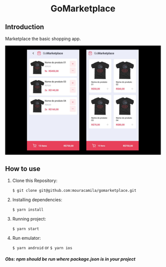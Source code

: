 <h1 align="center">
   GoMarketplace
</h1>

## Introduction

Marketplace the basic shopping app.

<p align="center">
  <img
    alt="GoMarketplace"
    title="#GoMarketplace"
    src="GoMarketplace.png"
    width="800px"
  />

## How to use

1. Clone this Repository:

   `$ git clone git@github.com:mouracamila/gomarketplace.git`

2. Installing dependencies:

   `$ yarn install`

3. Running project:

   `$ yarn start`

4. Run emulator:

   `$ yarn android` or `$ yarn ios`

##### Obs: **npm** should be run where **package.json** is in your project
